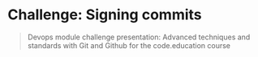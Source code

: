 # Challenge: Signing commits

> Devops module challenge presentation: Advanced techniques and standards with Git and Github for the code.education course